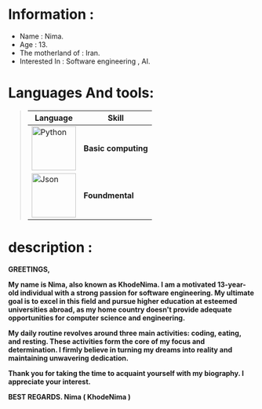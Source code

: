 # Information :

- Name : Nima.
- Age : 13.
- The motherland of : Iran.
- Interested In : Software engineering , AI.

# Languages And tools:
> | Language | Skill |
> | ------- | ----- |
> | <img src="https://github.com/KhodeNima/KhodeNima/blob/Main.Project/Pictures/Python.png" alt="Python" width="90"/>| **Basic computing** |
> | <img src="https://github.com/KhodeNima/KhodeNima/blob/Main.Project/Pictures/Json.png" alt="Json" width="90"/> | **Foundmental** |


# description :


**GREETINGS,**

**My name is Nima, also known as KhodeNima. I am a motivated 13-year-old individual with a strong passion for software engineering. My ultimate goal is to excel in this field and pursue  higher education at esteemed universities abroad, as my home country doesn't provide adequate opportunities for computer science and engineering.**

**My daily routine revolves around three main activities: coding, eating, and resting. These activities form the core of my focus and determination. I firmly believe in turning my dreams  into reality and maintaining unwavering dedication.**

**Thank you for taking the time to acquaint yourself with my biography. I appreciate your interest.**

**BEST REGARDS.
Nima ( KhodeNima )**
